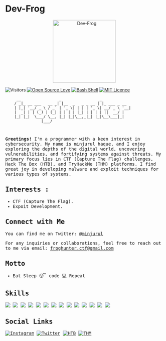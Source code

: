 # Dev-Frog

<p align="center">
  <img src="https://github.com/dev-frog.png" alt="Dev-Frog" width="200" height="200">
</p>

<!-- all link -->
<link rel="stylesheet" href="https://use.fontawesome.com/releases/v5.6.1/css/all.css" integrity="sha384-gfdkjb5BdAXd+lj+gudLWI+BXq4IuLW5IT+brZEZsLFm++aCMlF1V92rMkPaX4PP" crossorigin="anonymous">

![Visitors](https://visitor-badge.laobi.icu/badge?page_id=dev-frog)
[![Open Source Love](https://badges.frapsoft.com/os/v2/open-source.svg?v=103)](https://github.com/dev-frog?tab=repositories)
[![Bash Shell](https://badges.frapsoft.com/bash/v1/bash.png?v=103)](https://github.com/dev-frog?tab=repositories)
[![MIT Licence](https://badges.frapsoft.com/os/mit/mit.png?v=103)](https://github.com/dev-frog?tab=repositories)

<!-- [![froghunter](https://github.com/dev-frog/)](https://dev-frog.github.io) -->



```ascii
     __                 _                 _            
    / _|_ __ ___   __ _| |__  _   _ _ __ | |_ ___ _ __ 
    | |_| '__/ _ \ / _` | '_ \| | | | '_ \| __/ _ \ '__|
    |  _| | | (_) | (_| | | | | |_| | | | | ||  __/ |   
    |_| |_|  \___/ \__, |_| |_|\__,_|_| |_|\__\___|_|   
                |___/                                



```

<samp>

<b>Greetings!</b> I'm a programmer with a keen interest in cybersecurity. My name is minjurul haque, and I enjoy exploring the depths of the digital world, uncovering vulnerabilities, and fortifying systems against threats. My primary focus lies in CTF (Capture The Flag) challenges, Hack The Box (HTB), and TryHackMe (THM) platforms. I find great joy in developing malware and exploit techniques for various types of systems.

## Interests : 

- CTF (Capture The Flag).
- Expoit Development.

## Connect with Me

You can find me on Twitter: <a href="https://twitter.com/minjurul">@minjurul</a>

For any inquiries or collaborations, feel free to reach out to me via email: <a href="mailto:froghunter.ctf@gmail.com">froghunter.ctf@gmail.com</a>


## Motto
- Eat <i class="fas fa-utensils"></i> Sleep 😴 code 💻 Repeat

## Skills

![](https://img.shields.io/badge/OS-Linux-informational?style=flat&logo=linux&logoColor=white&color=99e836)
![](https://img.shields.io/badge/Shell-Bash%20/%20ZSH-informational?style=flat&logo=gnu-bash&logoColor=white&color=99e836)
![](https://img.shields.io/badge/Code-AssemblyScript-informational?style=flat&logo=AssemblyScript&logoColor=white&color=99e836)
![](https://img.shields.io/badge/Code-C-informational?style=flat&logo=C&logoColor=white&color=99e836)
![](https://img.shields.io/badge/Code-C++-informational?style=flat&logo=C++&logoColor=white&color=99e836)
![](https://img.shields.io/badge/Code-React-informational?style=flat&logo=React&logoColor=white&color=99e836)
![](https://img.shields.io/badge/Code-TypeScript-informational?style=flat&logo=TypeScript&logoColor=white&color=99e836)
![](https://img.shields.io/badge/Code-Python-informational?style=flat&logo=python&logoColor=white&color=99e836)
![](https://img.shields.io/badge/Code-Electron-informational?style=flat&logo=Electron&logoColor=white&color=99e836)
![](https://img.shields.io/badge/Code-OpenCV-informational?style=flat&logo=OpenCV&logoColor=white&color=99e836)
![](https://img.shields.io/badge/Code-PyTorch-informational?style=flat&logo=PyTorch&logoColor=white&color=99e836)
![](https://img.shields.io/badge/DevOps-Docker-informational?style=flat&logo=docker&logoColor=white&color=99e836)
![](https://img.shields.io/badge/DevOps-Kubernetes-informational?style=flat&logo=kubernetes&logoColor=white&color=99e836)
![](https://img.shields.io/badge/Editor-VS_Code-informational?style=flat&logo=visual-studio-code&logoColor=white&color=99e836)


## Social Links

[![Instagram](https://img.shields.io/badge/-Instagram-000000?style=flat&logo=Instagram&logoColor=bc2a8d)](https://instagram.com/minjurahman)
[![Twitter](https://img.shields.io/badge/-Twitter-000000?style=flat&logo=Twitter&logoColor=00acee)](https://twitter.com/minjurul)
[![HTB](https://img.shields.io/badge/-HackTheBox-000000?style=flat&logo=codesandbox&logoColor=9FEF00)](https://app.hackthebox.com/profile/33943)
[![THM](https://img.shields.io/badge/-TryHackMe-000000?style=flat&logo=icloud&logoColor=gray)](https://tryhackme.com/p/Froghunter)

</samp>